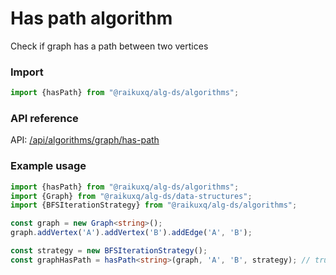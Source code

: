 # Has path algorithm

Check if graph has a path between two vertices

### Import

```ts
import {hasPath} from "@raikuxq/alg-ds/algorithms";
```

### API reference

API: [/api/algorithms/graph/has-path](/api/algorithms/graph/has-path)

### Example usage

```ts
import {hasPath} from "@raikuxq/alg-ds/algorithms";
import {Graph} from "@raikuxq/alg-ds/data-structures";
import {BFSIterationStrategy} from "@raikuxq/alg-ds/algorithms";

const graph = new Graph<string>();
graph.addVertex('A').addVertex('B').addEdge('A', 'B');

const strategy = new BFSIterationStrategy();
const graphHasPath = hasPath<string>(graph, 'A', 'B', strategy); // true
```
